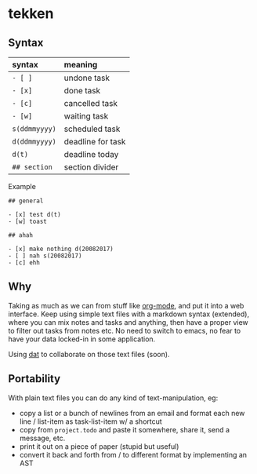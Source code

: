 tekken
======

## Syntax

| syntax             | meaning           |                            
|:--                 |:--                |
| `- [ ]`            | undone task       |
| `- [x]`            | done task         |
| `- [c]`            | cancelled task    |
| `- [w]`            | waiting task      |
| `s(ddmmyyyy)`      | scheduled task    |
| `d(ddmmyyyy)`      | deadline for task |
| `d(t)`             | deadline today    |
| `## section`       | section divider   |

Example

```
## general

- [x] test d(t)
- [w] toast

## ahah

- [x] make nothing d(20082017)
- [ ] nah s(20082017)
- [c] ehh
```

## Why

Taking as much as we can from stuff like [org-mode](https://orgmode.org), and put it into a web interface. Keep using simple text files with a markdown syntax (extended), where you can mix notes and tasks and anything, then have a proper view to filter out tasks from notes etc. No need to switch to emacs, no fear to have your data locked-in in some application.

Using [dat](https://datproject.org) to collaborate on those text files (soon).
 
## Portability

With plain text files you can do any kind of text-manipulation, eg:

- copy a list or a bunch of newlines from an email and format each new line / list-item as task-list-item w/ a shortcut
- copy from `project.todo` and paste it somewhere, share it, send a message, etc.
- print it out on a piece of paper (stupid but useful)
- convert it back and forth from / to different format by implementing an AST